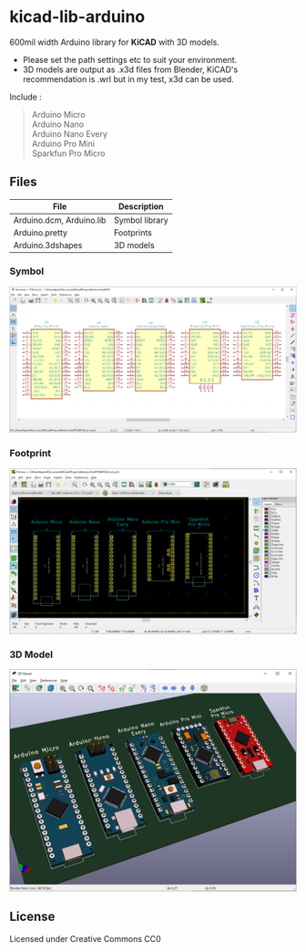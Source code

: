 # kicad-lib-arduino

600mil width Arduino library for **KiCAD** with 3D models.
* Please set the path settings etc to suit your environment.
* 3D models are output as .x3d files from Blender, KiCAD's recommendation is .wrl but in my test, x3d can be used.

Include :  
> Arduino Micro  
> Arduino Nano  
> Arduino Nano Every  
> Arduino Pro Mini  
> Sparkfun Pro Micro  

## Files

| File                     | Description
|--------------------------|-------
| Arduino.dcm, Arduino.lib | Symbol library  
| Arduino.pretty           | Footprints  
| Arduino.3dshapes         | 3D models  

### Symbol
![](images/arduino_symbol.png)  

### Footprint
![](images/arduino_footprint.png)  

### 3D Model
![](images/arduino_3d.png)  

## License
Licensed under Creative Commons CC0

